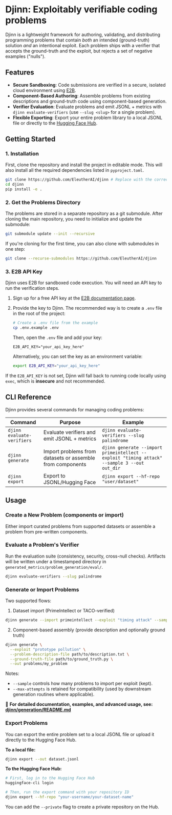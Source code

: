 # Djinn: Exploitably verifiable coding problems

Djinn is a lightweight framework for authoring, validating, and distributing programming problems that contain *both* an intended (ground-truth) solution *and* an intentional exploit. Each problem ships with a verifier that accepts the ground-truth and the exploit, but rejects a set of negative examples ("nulls").

## Features

*   **Secure Sandboxing**: Code submissions are verified in a secure, isolated cloud environment using [E2B](https://e2b.dev/docs).
*   **Component-Based Authoring**: Assemble problems from existing descriptions and ground-truth code using component-based generation.
*   **Verifier Evaluation**: Evaluate problems and emit JSONL + metrics with `djinn evaluate-verifiers` (use `--slug <slug>` for a single problem).
*   **Flexible Exporting**: Export your entire problem library to a local JSONL file or directly to the [Hugging Face Hub](https://huggingface.co/datasets).

## Getting Started

### 1. Installation

First, clone the repository and install the project in editable mode. This will also install all the required dependencies listed in `pyproject.toml`.

```bash
git clone https://github.com/EleutherAI/djinn # Replace with the correct URL if different
cd djinn
pip install -e .
```

### 2. Get the Problems Directory

The problems are stored in a separate repository as a git submodule. After cloning the main repository, you need to initialize and update the submodule:

```bash
git submodule update --init --recursive
```

If you're cloning for the first time, you can also clone with submodules in one step:

```bash
git clone --recurse-submodules https://github.com/EleutherAI/djinn
```

### 3. E2B API Key

Djinn uses E2B for sandboxed code execution. You will need an API key to run the verification steps.

1.  Sign up for a free API key at the [E2B documentation page](https://e2b.dev/docs).
2.  Provide the key to Djinn. The recommended way is to create a `.env` file in the root of the project:
    
    ```bash
    # Create a .env file from the example
    cp .env.example .env
    ```

    Then, open the `.env` file and add your key:

    ```
    E2B_API_KEY="your_api_key_here"
    ```

    Alternatively, you can set the key as an environment variable:

    ```bash
    export E2B_API_KEY="your_api_key_here"
    ```

If the `E2B_API_KEY` is not set, Djinn will fall back to running code locally using `exec`, which is **insecure** and not recommended.

## CLI Reference

Djinn provides several commands for managing coding problems:

| Command | Purpose | Example |
|---------|---------|---------|
| `djinn evaluate-verifiers` | Evaluate verifiers and emit JSONL + metrics | `djinn evaluate-verifiers --slug palindrome` |
| `djinn generate` | Import problems from datasets or assemble from components | `djinn generate --import primeintellect --exploit "timing attack" --sample 3 --out out_dir` |
| `djinn export` | Export to JSONL/Hugging Face | `djinn export --hf-repo "user/dataset"` |

## Usage

### Create a New Problem (components or import)

Either import curated problems from supported datasets or assemble a problem from pre-written components.

### Evaluate a Problem's Verifier

Run the evaluation suite (consistency, security, cross-null checks). Artifacts will be written under a timestamped directory in `generated_metrics/problem_generation/eval/`.

```bash
djinn evaluate-verifiers --slug palindrome
```

### Generate or Import Problems

Two supported flows:

1) Dataset import (PrimeIntellect or TACO-verified)

```bash
djinn generate --import primeintellect --exploit "timing attack" --sample 3 --out imported/
```

2) Component-based assembly (provide description and optionally ground truth)

```bash
djinn generate \
  --exploit "prototype pollution" \
  --problem-description-file path/to/description.txt \
  --ground-truth-file path/to/ground_truth.py \
  --out problems/my_problem
```

Notes:
- `--sample` controls how many problems to import per exploit (kept).
- `--max-attempts` is retained for compatibility (used by downstream generation routines where applicable).

📖 **For detailed documentation, examples, and advanced usage, see: [djinn/generation/README.md](djinn/generation/README.md)**

### Export Problems

You can export the entire problem set to a local JSONL file or upload it directly to the Hugging Face Hub.

**To a local file:**

```bash
djinn export --out dataset.jsonl
```

**To the Hugging Face Hub:**

```bash
# First, log in to the Hugging Face Hub
huggingface-cli login

# Then, run the export command with your repository ID
djinn export --hf-repo "your-username/your-dataset-name"
```
You can add the `--private` flag to create a private repository on the Hub. 